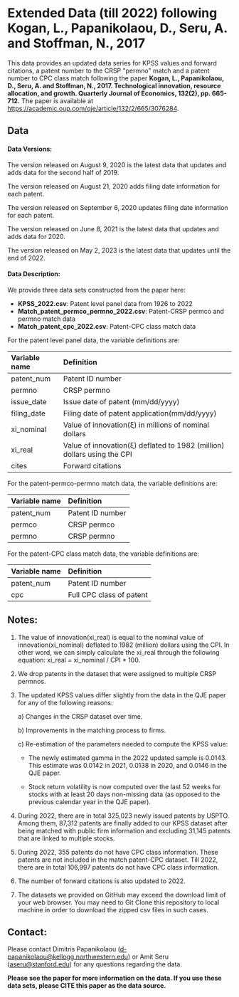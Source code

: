 # Extended Data (till 2022) following Kogan, L., Papanikolaou, D., Seru, A. and Stoffman, N., 2017 
 
This data provides an updated data series for KPSS values and forward citations, a patent number to the CRSP "permno" match and a patent number to CPC class match following the paper **Kogan, L., Papanikolaou, D., Seru, A. and Stoffman, N., 2017. Technological innovation, resource allocation, and growth. Quarterly Journal of Economics, 132(2), pp. 665-712.** The paper is available at https://academic.oup.com/qje/article/132/2/665/3076284.
 

## Data

#### Data Versions:

The version released on August 9, 2020 is the latest data that updates and adds data for the second half of 2019.

The version released on August 21, 2020 adds filing date information for each patent.

The version released on September 6, 2020 updates filing date information for each patent.

The version released on June 8, 2021 is the latest data that updates and adds data for 2020.

The version released on May 2, 2023 is the latest data that updates until the end of 2022.

#### Data Description:

We provide three data sets constructed from the paper here:

- **KPSS_2022.csv**: Patent level panel data from 1926 to 2022
- **Match_patent_permco_permno_2022.csv**: Patent-CRSP permco and permno match data 
- **Match_patent_cpc_2022.csv**: Patent-CPC class match data

For the patent level panel data, the variable definitions are:

| Variable name  | Definition                                         | 
| :---------------|:------------------------------------------------- | 
| patent_num     | Patent ID number                                   |
| permno         | CRSP permno                                        |  
| issue_date     | Issue date of patent (mm/dd/yyyy)                  |  
| filing_date     | Filing date of patent application(mm/dd/yyyy)              |   
| xi_nominal    | Value of innovation(&xi;) in millions of nominal dollars |
| xi_real  | Value of innovation(&xi;) deflated to 1982 (million) dollars using the CPI|
| cites | Forward citations |

For the patent-permco-permno match data, the variable definitions are:

| Variable name  | Definition                                         | 
| :--------------|:-------------------------------------------------- | 
| patent_num     | Patent ID number                                   |
| permco         | CRSP permco                                        | 
| permno         | CRSP permno                                        |  

For the patent-CPC class match data, the variable definitions are:

| Variable name  | Definition                                            | 
| :--------------|:------------------------------------------------------- | 
| patent_num    | Patent ID number                                    |
| cpc            | Full CPC class of patent                           | 


## Notes:

1. The value of innovation(xi_real) is equal to the nominal value of innovation(xi_nominal) deflated to 1982 (million) dollars using the CPI. In other word, we can simply calculate the xi_real through the following equation: xi_real = xi_nominal / CPI * 100.

2. We drop patents in the dataset that were assigned to multiple CRSP permnos.

3. The updated KPSS values differ slightly from the data in the QJE paper for any of the following reasons:

	a)	Changes in the CRSP dataset over time.

	b)	Improvements in the matching process to firms.

	c)	Re-estimation of the parameters needed to compute the KPSS value: 

	- The newly estimated gamma in the 2022 updated sample is 0.0143. This estimate was 0.0142 in 2021, 0.0138 in 2020, and 0.0146 in the QJE paper.

	- Stock return volatility is now computed over the last 52 weeks for stocks with at least 20 days non-missing data (as opposed to the previous calendar year in the QJE paper).

3. During 2022, there are in total 325,023 newly issued patents by USPTO. Among them, 87,312 patents are finally added to our KPSS dataset after being matched with public firm information and excluding 31,145 patents that are linked to multiple stocks.

4. During 2022, 355 patents do not have CPC class information. These patents are not included in the match patent-CPC dataset. Till 2022, there are in total 106,997 patents do not have CPC class information.

5. The number of forward citations is also updated to 2022. 

6. The datasets we provided on GitHub may exceed the download limit of your web browser. You may need to Git Clone this repository to local machine in order to download the zipped csv files in such cases.


## Contact:

Please contact Dimitris Papanikolaou (d-papanikolaou@kellogg.northwestern.edu) or Amit Seru (aseru@stanford.edu) for any questions regarding the data.

**Please see the paper for more information on the data. If you use these data sets, please CITE this paper as the data source.**
